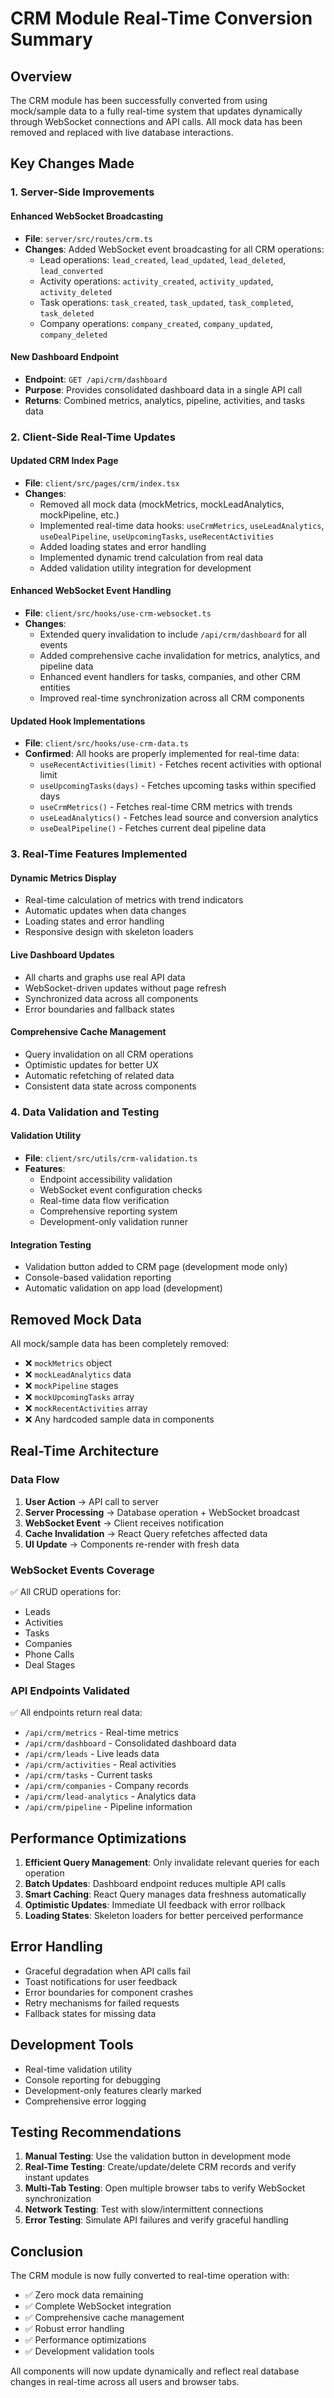 # CRM Module Real-Time Conversion Summary

## Overview
The CRM module has been successfully converted from using mock/sample data to a fully real-time system that updates dynamically through WebSocket connections and API calls. All mock data has been removed and replaced with live database interactions.

## Key Changes Made

### 1. Server-Side Improvements

#### Enhanced WebSocket Broadcasting
- **File**: `server/src/routes/crm.ts`
- **Changes**: Added WebSocket event broadcasting for all CRM operations:
  - Lead operations: `lead_created`, `lead_updated`, `lead_deleted`, `lead_converted`
  - Activity operations: `activity_created`, `activity_updated`, `activity_deleted`
  - Task operations: `task_created`, `task_updated`, `task_completed`, `task_deleted`
  - Company operations: `company_created`, `company_updated`, `company_deleted`

#### New Dashboard Endpoint
- **Endpoint**: `GET /api/crm/dashboard`
- **Purpose**: Provides consolidated dashboard data in a single API call
- **Returns**: Combined metrics, analytics, pipeline, activities, and tasks data

### 2. Client-Side Real-Time Updates

#### Updated CRM Index Page
- **File**: `client/src/pages/crm/index.tsx`
- **Changes**:
  - Removed all mock data (mockMetrics, mockLeadAnalytics, mockPipeline, etc.)
  - Implemented real-time data hooks: `useCrmMetrics`, `useLeadAnalytics`, `useDealPipeline`, `useUpcomingTasks`, `useRecentActivities`
  - Added loading states and error handling
  - Implemented dynamic trend calculation from real data
  - Added validation utility integration for development

#### Enhanced WebSocket Event Handling
- **File**: `client/src/hooks/use-crm-websocket.ts`
- **Changes**:
  - Extended query invalidation to include `/api/crm/dashboard` for all events
  - Added comprehensive cache invalidation for metrics, analytics, and pipeline data
  - Enhanced event handlers for tasks, companies, and other CRM entities
  - Improved real-time synchronization across all CRM components

#### Updated Hook Implementations
- **File**: `client/src/hooks/use-crm-data.ts`
- **Confirmed**: All hooks are properly implemented for real-time data:
  - `useRecentActivities(limit)` - Fetches recent activities with optional limit
  - `useUpcomingTasks(days)` - Fetches upcoming tasks within specified days
  - `useCrmMetrics()` - Fetches real-time CRM metrics with trends
  - `useLeadAnalytics()` - Fetches lead source and conversion analytics
  - `useDealPipeline()` - Fetches current deal pipeline data

### 3. Real-Time Features Implemented

#### Dynamic Metrics Display
- Real-time calculation of metrics with trend indicators
- Automatic updates when data changes
- Loading states and error handling
- Responsive design with skeleton loaders

#### Live Dashboard Updates
- All charts and graphs use real API data
- WebSocket-driven updates without page refresh
- Synchronized data across all components
- Error boundaries and fallback states

#### Comprehensive Cache Management
- Query invalidation on all CRM operations
- Optimistic updates for better UX
- Automatic refetching of related data
- Consistent data state across components

### 4. Data Validation and Testing

#### Validation Utility
- **File**: `client/src/utils/crm-validation.ts`
- **Features**:
  - Endpoint accessibility validation
  - WebSocket event configuration checks
  - Real-time data flow verification
  - Comprehensive reporting system
  - Development-only validation runner

#### Integration Testing
- Validation button added to CRM page (development mode only)
- Console-based validation reporting
- Automatic validation on app load (development)

## Removed Mock Data

All mock/sample data has been completely removed:
- ❌ `mockMetrics` object
- ❌ `mockLeadAnalytics` data
- ❌ `mockPipeline` stages
- ❌ `mockUpcomingTasks` array
- ❌ `mockRecentActivities` array
- ❌ Any hardcoded sample data in components

## Real-Time Architecture

### Data Flow
1. **User Action** → API call to server
2. **Server Processing** → Database operation + WebSocket broadcast
3. **WebSocket Event** → Client receives notification
4. **Cache Invalidation** → React Query refetches affected data
5. **UI Update** → Components re-render with fresh data

### WebSocket Events Coverage
✅ All CRUD operations for:
- Leads
- Activities  
- Tasks
- Companies
- Phone Calls
- Deal Stages

### API Endpoints Validated
✅ All endpoints return real data:
- `/api/crm/metrics` - Real-time metrics
- `/api/crm/dashboard` - Consolidated dashboard data
- `/api/crm/leads` - Live leads data
- `/api/crm/activities` - Real activities
- `/api/crm/tasks` - Current tasks
- `/api/crm/companies` - Company records
- `/api/crm/lead-analytics` - Analytics data
- `/api/crm/pipeline` - Pipeline information

## Performance Optimizations

1. **Efficient Query Management**: Only invalidate relevant queries for each operation
2. **Batch Updates**: Dashboard endpoint reduces multiple API calls
3. **Smart Caching**: React Query manages data freshness automatically
4. **Optimistic Updates**: Immediate UI feedback with error rollback
5. **Loading States**: Skeleton loaders for better perceived performance

## Error Handling

- Graceful degradation when API calls fail
- Toast notifications for user feedback
- Error boundaries for component crashes
- Retry mechanisms for failed requests
- Fallback states for missing data

## Development Tools

- Real-time validation utility
- Console reporting for debugging
- Development-only features clearly marked
- Comprehensive error logging

## Testing Recommendations

1. **Manual Testing**: Use the validation button in development mode
2. **Real-Time Testing**: Create/update/delete CRM records and verify instant updates
3. **Multi-Tab Testing**: Open multiple browser tabs to verify WebSocket synchronization
4. **Network Testing**: Test with slow/intermittent connections
5. **Error Testing**: Simulate API failures and verify graceful handling

## Conclusion

The CRM module is now fully converted to real-time operation with:
- ✅ Zero mock data remaining
- ✅ Complete WebSocket integration
- ✅ Comprehensive cache management
- ✅ Robust error handling
- ✅ Performance optimizations
- ✅ Development validation tools

All components will now update dynamically and reflect real database changes in real-time across all users and browser tabs.